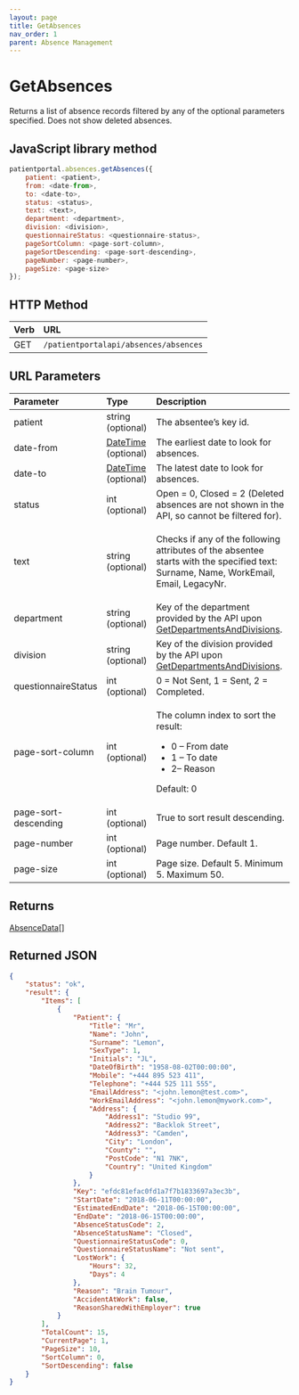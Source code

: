 ```yaml
---
layout: page
title: GetAbsences
nav_order: 1
parent: Absence Management
---
```


# GetAbsences
Returns a list of absence records filtered by any of the optional parameters specified. Does not show deleted absences.

## JavaScript library method

```javascript
patientportal.absences.getAbsences({
    patient: <patient>,
    from: <date-from>,
    to: <date-to>,
    status: <status>,
    text: <text>,
    department: <department>,
    division: <division>,
    questionnaireStatus: <questionnaire-status>,
    pageSortColumn: <page-sort-column>,
    pageSortDescending: <page-sort-descending>,
    pageNumber: <page-number>,
    pageSize: <page-size>
});
```

## HTTP Method

| Verb | URL                                               |
|:-----|:--------------------------------------------------|
| GET | `/patientportalapi/absences/absences` |

## URL Parameters

<table>
    <thead>
        <tr>
            <th style="text-align: left">Parameter</th>
            <th style="text-align: left">Type</th>
            <th style="text-align: left">Description</th>
        </tr>
    </thead>
    <tbody>
        <tr>
            <td>patient</td>
            <td>string (optional)</td>
            <td>The absentee’s key id.</td>
        </tr>
        <tr>
            <td>date-from</td>
            <td><a href="../objects-and-data-types/datetime">DateTime</a> (optional)</td>
            <td>The earliest date to look for absences.</td>
        </tr>
        <tr>
            <td>date-to</td>
            <td><a href="../objects-and-data-types/datetime">DateTime</a> (optional)</td>
            <td>The latest date to look for absences.</td>
        </tr>
        <tr>
            <td>status</td>
            <td>int (optional)</td>
            <td>Open = 0, Closed = 2 (Deleted absences are not shown in the API, so cannot be filtered for).</td>
        </tr>
        <tr>
            <td>text</td>
            <td>string (optional)</td>
            <td>
                <p>Checks if any of the following attributes of the absentee starts with the specified text: Surname,
                    Name, WorkEmail, Email, LegacyNr.</p>
            </td>
        </tr>
        <tr>
            <td>department</td>
            <td>string (optional)</td>
            <td>Key of the department provided by the API upon <a href="../authentication/getdepartmentsanddivisions">GetDepartmentsAndDivisions</a>.</td>
        </tr>
        <tr>
            <td>division</td>
            <td>string (optional)</td>
            <td>Key of the division provided by the API upon <a href="../authentication/getdepartmentsanddivisions">GetDepartmentsAndDivisions</a>.</td>
        </tr>
        <tr>
            <td>questionnaireStatus</td>
            <td>int (optional)</td>
            <td>0 = Not Sent, 1 = Sent, 2 = Completed.</td>
        </tr>
        <tr>
            <td>page-sort-column</td>
            <td>int (optional)</td>
            <td>
                <p>The column index to sort the result:</p>
                <ul>
                    <li>0 – From date</li>
                    <li>1 – To date</li>
                    <li>2– Reason</li>
                </ul>
                <p>Default: 0</p>
            </td>
        </tr>
        <tr>
            <td>page-sort-descending</td>
            <td>int (optional)</td>
            <td>True to sort result descending.</td>
        </tr>
        <tr>
            <td>page-number</td>
            <td>int (optional)</td>
            <td>Page number. Default 1.</td>
        </tr>
        <tr>
            <td>page-size</td>
            <td>int (optional)</td>
            <td>Page size. Default 5. Minimum 5. Maximum 50.</td>
        </tr>
    </tbody>
</table>

## Returns

[AbsenceData](../objects-and-data-types/absencedata)[]

## Returned JSON

```json
{
    "status": "ok",
    "result": {
        "Items": [
            {
                "Patient": {
                    "Title": "Mr",
                    "Name": "John",
                    "Surname": "Lemon",
                    "SexType": 1,
                    "Initials": "JL",
                    "DateOfBirth": "1958-08-02T00:00:00",
                    "Mobile": "+444 895 523 411",
                    "Telephone": "+444 525 111 555",
                    "EmailAddress": "<john.lemon@test.com>",
                    "WorkEmailAddress": "<john.lemon@mywork.com>",
                    "Address": {
                        "Address1": "Studio 99",
                        "Address2": "Backlok Street",
                        "Address3": "Camden",
                        "City": "London",
                        "County": "",
                        "PostCode": "N1 7NK",
                        "Country": "United Kingdom"
                    }
                },
                "Key": "efdc81efac0fd1a7f7b1833697a3ec3b",
                "StartDate": "2018-06-11T00:00:00",
                "EstimatedEndDate": "2018-06-15T00:00:00",
                "EndDate": "2018-06-15T00:00:00",
                "AbsenceStatusCode": 2,
                "AbsenceStatusName": "Closed",
                "QuestionnaireStatusCode": 0,
                "QuestionnaireStatusName": "Not sent",
                "LostWork": {
                    "Hours": 32,
                    "Days": 4
                },
                "Reason": "Brain Tumour",
                "AccidentAtWork": false,
                "ReasonSharedWithEmployer": true
            }
        ],
        "TotalCount": 15,
        "CurrentPage": 1,
        "PageSize": 10,
        "SortColumn": 0,
        "SortDescending": false
    }
}
```
